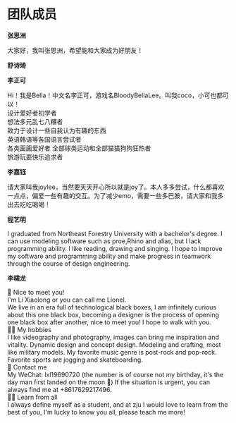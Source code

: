 # 团队成员

 **张思洲**

 大家好，我叫张思洲，希望能和大家成为好朋友！

 **舒诗琦**

 **李正可** 

 Hi！我是Bella！中文名李正可，游戏名BloodyBellaLee。叫我coco，小可也都可以！   
 设计爱好者初学者   
 想法多元乱七八糟者  
 致力于设计一些自我认为有趣的东西  
 英语韩语等各国语言尝试者  
 各类画画爱好者
 全部球类运动和全部猫猫狗狗狂热者  
 旅游玩耍快乐追求者  

 **李嘉钰**

 请大家叫我joylee，当然要天天开心所以就是joy了。本人多多尝试，什么都喜欢一点点，偏爱一些有趣的交互。为了减少emo，需要一些多巴胺，请大家和我多出去吃吃喝喝！

 **程艺明**

 I graduated from Northeast Forestry University with a bachelor's degree. I can use modeling software such as proe,Rhino and alias, but I lack programming ability. I like reading, drawing and singing. I hope to improve my software and programming ability and make progress in teamwork through the course of design engineering.

 **李啸龙** 

 🧐 Nice to meet you!  
 I'm Li Xiaolong or you can call me Lionel.  
 We live in an era full of technological black boxes, I am infinitely curious about this one black box, becoming a designer is the process of opening one black box after another, nice to meet you! I hope to walk with you.  
 🐱‍🚀 My hobbies  
 I like videography and photography, images can bring me inspiration and vitality.
 Dynamic design and concept design.
 Modeling and crafting, most like military models.
 My favorite music genre is post-rock and pop-rock.
 Favorite sports are jogging and skateboarding.  
 🙌 Contact me  
 My WeChat: lxl19690720 (the number is of course not my birthday, it's the day man first landed on the moon 🚀)
 If the situation is urgent, you can always find me at +8617629217496.  
 🤸‍♂️ Learn from all  
 I always define myself as a student, and at zju I would love to learn from the best of you,  I'm lucky to know you all, please teach me more!